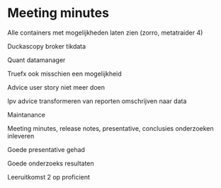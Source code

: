 # Meeting minutes 

 

Alle containers met mogelijkheden laten zien (zorro, metatraider 4)  

Duckascopy broker tikdata 

Quant datamanager 

Truefx ook misschien een mogelijkheid 

 Advice user story niet meer doen 

Ipv advice transformeren van reporten omschrijven naar data 

Maintanance 

Meeting minutes, release notes, presentative, conclusies onderzoeken inleveren 

Goede presentative gehad 

Goede onderzoeks resultaten 

Leeruitkomst 2 op proficient 

 

 
